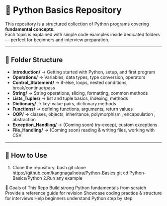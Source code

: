 # 🐍 Python Basics Repository

This repository is a structured collection of Python programs covering **fundamental concepts**.  
Each topic is explained with simple code examples inside dedicated folders — perfect for beginners and interview preparation.

---

## 📂 Folder Structure
- **Introduction/** → Getting started with Python, setup, and first program  
- **Operations/** → Variables, data types, type conversion, operators  
- **Control_Statement/** → if-else, loops, nested conditions, break/continue/pass  
- **String/** → String operations, slicing, formatting, common methods  
- **Lists_Tuples/** → list and tuple basics, indexing, methods  
- **Dictionary/** →  key-value pairs, dictionary methods  
- **Functions/** →  defining functions, arguments, return values  
- **OOP/** → classes, objects, inheritance, polymorphism , encapsulation , abstraction
- **Exception_Handling/** → (Coming soon) try-except, custom exceptions  
- **File_Handling/** → (Coming soon) reading & writing files, working with CSV  

---

## 🚀 How to Use
1. Clone the repository:
   bash
   git clone https://github.com/kangnagalhotra/Python-Basics.git
   cd Python-Basics/Python
2.Run any example


🎯 Goals of This Repo
Build strong Python fundamentals from scratch
Provide a reference guide for revision
Showcase coding practice & structure for interviews
Help beginners understand Python step by step
